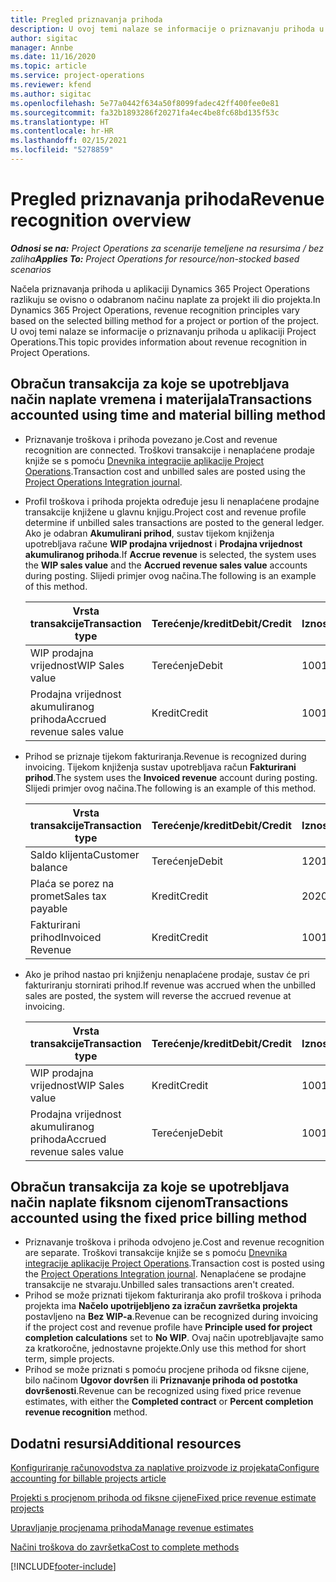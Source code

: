 ```yaml
---
title: Pregled priznavanja prihoda
description: U ovoj temi nalaze se informacije o priznavanju prihoda u aplikaciji Project Operations.
author: sigitac
manager: Annbe
ms.date: 11/16/2020
ms.topic: article
ms.service: project-operations
ms.reviewer: kfend
ms.author: sigitac
ms.openlocfilehash: 5e77a0442f634a50f8099fadec42ff400fee0e81
ms.sourcegitcommit: fa32b1893286f20271fa4ec4be8fc68bd135f53c
ms.translationtype: HT
ms.contentlocale: hr-HR
ms.lasthandoff: 02/15/2021
ms.locfileid: "5278859"
---
```

# <a name="revenue-recognition-overview"></a><span data-ttu-id="418b4-103">Pregled priznavanja prihoda</span><span class="sxs-lookup"><span data-stu-id="418b4-103">Revenue recognition overview</span></span>

<span data-ttu-id="418b4-104">_**Odnosi se na:** Project Operations za scenarije temeljene na resursima / bez zaliha_</span><span class="sxs-lookup"><span data-stu-id="418b4-104">_**Applies To:** Project Operations for resource/non-stocked based scenarios_</span></span>

<span data-ttu-id="418b4-105">Načela priznavanja prihoda u aplikaciji Dynamics 365 Project Operations razlikuju se ovisno o odabranom načinu naplate za projekt ili dio projekta.</span><span class="sxs-lookup"><span data-stu-id="418b4-105">In Dynamics 365 Project Operations, revenue recognition principles vary based on the selected billing method for a project or portion of the project.</span></span> <span data-ttu-id="418b4-106">U ovoj temi nalaze se informacije o priznavanju prihoda u aplikaciji Project Operations.</span><span class="sxs-lookup"><span data-stu-id="418b4-106">This topic provides information about revenue recognition in Project Operations.</span></span>

## <a name="transactions-accounted-using-time-and-material-billing-method"></a><span data-ttu-id="418b4-107">Obračun transakcija za koje se upotrebljava način naplate vremena i materijala</span><span class="sxs-lookup"><span data-stu-id="418b4-107">Transactions accounted using time and material billing method</span></span>

- <span data-ttu-id="418b4-108">Priznavanje troškova i prihoda povezano je.</span><span class="sxs-lookup"><span data-stu-id="418b4-108">Cost and revenue recognition are connected.</span></span> <span data-ttu-id="418b4-109">Troškovi transakcije i nenaplaćene prodaje knjiže se s pomoću [Dnevnika integracije aplikacije Project Operations](../project-accounting/project-operations-integration-journal.md).</span><span class="sxs-lookup"><span data-stu-id="418b4-109">Transaction cost and unbilled sales are posted using the [Project Operations Integration journal](../project-accounting/project-operations-integration-journal.md).</span></span>
- <span data-ttu-id="418b4-110">Profil troškova i prihoda projekta određuje jesu li nenaplaćene prodajne transakcije knjižene u glavnu knjigu.</span><span class="sxs-lookup"><span data-stu-id="418b4-110">Project cost and revenue profile determine if unbilled sales transactions are posted to the general ledger.</span></span> <span data-ttu-id="418b4-111">Ako je odabran **Akumulirani prihod**, sustav tijekom knjiženja upotrebljava račune **WIP prodajna vrijednost** i **Prodajna vrijednost akumuliranog prihoda**.</span><span class="sxs-lookup"><span data-stu-id="418b4-111">If **Accrue revenue** is selected, the system uses the **WIP sales value** and the **Accrued revenue sales value** accounts during posting.</span></span> <span data-ttu-id="418b4-112">Slijedi primjer ovog načina.</span><span class="sxs-lookup"><span data-stu-id="418b4-112">The following is an example of this method.</span></span>  

  | <span data-ttu-id="418b4-113">Vrsta transakcije</span><span class="sxs-lookup"><span data-stu-id="418b4-113">Transaction type</span></span> | <span data-ttu-id="418b4-114">Terećenje/kredit</span><span class="sxs-lookup"><span data-stu-id="418b4-114">Debit/Credit</span></span> | <span data-ttu-id="418b4-115">Iznos</span><span class="sxs-lookup"><span data-stu-id="418b4-115">Amount</span></span> |
  | --- | --- | --- |
  | <span data-ttu-id="418b4-116">WIP prodajna vrijednost</span><span class="sxs-lookup"><span data-stu-id="418b4-116">WIP Sales value</span></span> | <span data-ttu-id="418b4-117">Terećenje</span><span class="sxs-lookup"><span data-stu-id="418b4-117">Debit</span></span> | <span data-ttu-id="418b4-118">100</span><span class="sxs-lookup"><span data-stu-id="418b4-118">100</span></span> |
  | <span data-ttu-id="418b4-119">Prodajna vrijednost akumuliranog prihoda</span><span class="sxs-lookup"><span data-stu-id="418b4-119">Accrued revenue sales value</span></span> | <span data-ttu-id="418b4-120">Kredit</span><span class="sxs-lookup"><span data-stu-id="418b4-120">Credit</span></span> | <span data-ttu-id="418b4-121">100</span><span class="sxs-lookup"><span data-stu-id="418b4-121">100</span></span> |

- <span data-ttu-id="418b4-122">Prihod se priznaje tijekom fakturiranja.</span><span class="sxs-lookup"><span data-stu-id="418b4-122">Revenue is recognized during invoicing.</span></span> <span data-ttu-id="418b4-123">Tijekom knjiženja sustav upotrebljava račun **Fakturirani prihod**.</span><span class="sxs-lookup"><span data-stu-id="418b4-123">The system uses the **Invoiced revenue** account during posting.</span></span> <span data-ttu-id="418b4-124">Slijedi primjer ovog načina.</span><span class="sxs-lookup"><span data-stu-id="418b4-124">The following is an example of this method.</span></span>  

  | <span data-ttu-id="418b4-125">Vrsta transakcije</span><span class="sxs-lookup"><span data-stu-id="418b4-125">Transaction type</span></span> | <span data-ttu-id="418b4-126">Terećenje/kredit</span><span class="sxs-lookup"><span data-stu-id="418b4-126">Debit/Credit</span></span> | <span data-ttu-id="418b4-127">Iznos</span><span class="sxs-lookup"><span data-stu-id="418b4-127">Amount</span></span> |
  | --- | --- | --- |
  | <span data-ttu-id="418b4-128">Saldo klijenta</span><span class="sxs-lookup"><span data-stu-id="418b4-128">Customer balance</span></span> | <span data-ttu-id="418b4-129">Terećenje</span><span class="sxs-lookup"><span data-stu-id="418b4-129">Debit</span></span> | <span data-ttu-id="418b4-130">120</span><span class="sxs-lookup"><span data-stu-id="418b4-130">120</span></span> |
  | <span data-ttu-id="418b4-131">Plaća se porez na promet</span><span class="sxs-lookup"><span data-stu-id="418b4-131">Sales tax payable</span></span> | <span data-ttu-id="418b4-132">Kredit</span><span class="sxs-lookup"><span data-stu-id="418b4-132">Credit</span></span> | <span data-ttu-id="418b4-133">20</span><span class="sxs-lookup"><span data-stu-id="418b4-133">20</span></span> |
  | <span data-ttu-id="418b4-134">Fakturirani prihod</span><span class="sxs-lookup"><span data-stu-id="418b4-134">Invoiced Revenue</span></span> | <span data-ttu-id="418b4-135">Kredit</span><span class="sxs-lookup"><span data-stu-id="418b4-135">Credit</span></span> | <span data-ttu-id="418b4-136">100</span><span class="sxs-lookup"><span data-stu-id="418b4-136">100</span></span> |

- <span data-ttu-id="418b4-137">Ako je prihod nastao pri knjiženju nenaplaćene prodaje, sustav će pri fakturiranju stornirati prihod.</span><span class="sxs-lookup"><span data-stu-id="418b4-137">If revenue was accrued when the unbilled sales are posted, the system will reverse the accrued revenue at invoicing.</span></span>

  | <span data-ttu-id="418b4-138">Vrsta transakcije</span><span class="sxs-lookup"><span data-stu-id="418b4-138">Transaction type</span></span> | <span data-ttu-id="418b4-139">Terećenje/kredit</span><span class="sxs-lookup"><span data-stu-id="418b4-139">Debit/Credit</span></span> | <span data-ttu-id="418b4-140">Iznos</span><span class="sxs-lookup"><span data-stu-id="418b4-140">Amount</span></span> |
  | --- | --- | --- |
  | <span data-ttu-id="418b4-141">WIP prodajna vrijednost</span><span class="sxs-lookup"><span data-stu-id="418b4-141">WIP Sales value</span></span> | <span data-ttu-id="418b4-142">Kredit</span><span class="sxs-lookup"><span data-stu-id="418b4-142">Credit</span></span> | <span data-ttu-id="418b4-143">100</span><span class="sxs-lookup"><span data-stu-id="418b4-143">100</span></span> |
  | <span data-ttu-id="418b4-144">Prodajna vrijednost akumuliranog prihoda</span><span class="sxs-lookup"><span data-stu-id="418b4-144">Accrued revenue sales value</span></span> | <span data-ttu-id="418b4-145">Terećenje</span><span class="sxs-lookup"><span data-stu-id="418b4-145">Debit</span></span> | <span data-ttu-id="418b4-146">100</span><span class="sxs-lookup"><span data-stu-id="418b4-146">100</span></span> |

## <a name="transactions-accounted-using-the-fixed-price-billing-method"></a><span data-ttu-id="418b4-147">Obračun transakcija za koje se upotrebljava način naplate fiksnom cijenom</span><span class="sxs-lookup"><span data-stu-id="418b4-147">Transactions accounted using the fixed price billing method</span></span>

- <span data-ttu-id="418b4-148">Priznavanje troškova i prihoda odvojeno je.</span><span class="sxs-lookup"><span data-stu-id="418b4-148">Cost and revenue recognition are separate.</span></span> <span data-ttu-id="418b4-149">Troškovi transakcije knjiže se s pomoću [Dnevnika integracije aplikacije Project Operations](../project-accounting/project-operations-integration-journal.md).</span><span class="sxs-lookup"><span data-stu-id="418b4-149">Transaction cost is posted using the [Project Operations Integration journal](../project-accounting/project-operations-integration-journal.md).</span></span> <span data-ttu-id="418b4-150">Nenaplaćene se prodajne transakcije ne stvaraju.</span><span class="sxs-lookup"><span data-stu-id="418b4-150">Unbilled sales transactions aren't created.</span></span>
- <span data-ttu-id="418b4-151">Prihod se može priznati tijekom fakturiranja ako profil troškova i prihoda projekta ima **Načelo upotrijebljeno za izračun završetka projekta** postavljeno na **Bez WIP-a**.</span><span class="sxs-lookup"><span data-stu-id="418b4-151">Revenue can be recognized during invoicing if the project cost and revenue profile have **Principle used for project completion calculations** set to **No WIP**.</span></span> <span data-ttu-id="418b4-152">Ovaj način upotrebljavajte samo za kratkoročne, jednostavne projekte.</span><span class="sxs-lookup"><span data-stu-id="418b4-152">Only use this method for short term, simple projects.</span></span>
- <span data-ttu-id="418b4-153">Prihod se može priznati s pomoću procjene prihoda od fiksne cijene, bilo načinom **Ugovor dovršen** ili **Priznavanje prihoda od postotka dovršenosti**.</span><span class="sxs-lookup"><span data-stu-id="418b4-153">Revenue can be recognized using fixed price revenue estimates, with either the **Completed contract** or **Percent completion revenue recognition** method.</span></span>

## <a name="additional-resources"></a><span data-ttu-id="418b4-154">Dodatni resursi</span><span class="sxs-lookup"><span data-stu-id="418b4-154">Additional resources</span></span>
[<span data-ttu-id="418b4-155">Konfiguriranje računovodstva za naplative proizvode iz projekata</span><span class="sxs-lookup"><span data-stu-id="418b4-155">Configure accounting for billable projects article</span></span>](../project-accounting/configure-accounting-billable-projects.md)

[<span data-ttu-id="418b4-156">Projekti s procjenom prihoda od fiksne cijene</span><span class="sxs-lookup"><span data-stu-id="418b4-156">Fixed price revenue estimate projects</span></span>](rev-rec-percentage-completion-method.md)

[<span data-ttu-id="418b4-157">Upravljanje procjenama prihoda</span><span class="sxs-lookup"><span data-stu-id="418b4-157">Manage revenue estimates</span></span>](rev-rec-completed-contract-method.md)

[<span data-ttu-id="418b4-158">Načini troškova do završetka</span><span class="sxs-lookup"><span data-stu-id="418b4-158">Cost to complete methods</span></span>](cost-complete-methods.md)


[!INCLUDE[footer-include](../includes/footer-banner.md)]